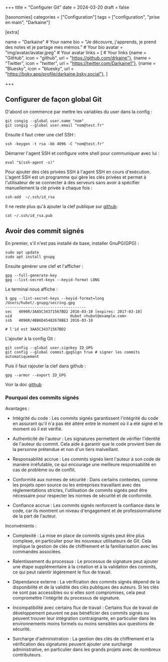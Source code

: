 +++
title = "Configurer Git"
date = 2024-03-20
draft = false

[taxonomies]
categories = ["Configuration"]
tags = ["configuration", "prise en main", "Darkaine"]

[extra]

name = "Darkaine"                     # Your name
bio = "Je découvre, j'apprends, je prend des notes et je partage mes mémos."                          # Your bio
avatar = "img/avatar/avatar.jpeg"            # Your avatar
links = [                             # Your links
    {name = "GitHub", icon = "github", url = "https://github.com/drkaine"},
    {name = "Twitter", icon = "twitter", url = "https://twitter.com/Darkaine1"},
    {name = "Bluesky", icon = "bluesky", url = "https://bsky.app/profile/darkaine.bsky.social"},
]

+++

## Configurer de façon global Git

D'abord on commence par mettre les variables du user dans la config :
```
git congig --global user.name "nom"
git congig --global user.email "nom@test.fr"
```

Ensuite il faut créer une clef SSH :
```
ssh -keygen -t rsa -bb 4096 -C "nom@test.fr"
```

Démarrer l'agent SSH et configure votre shell pour communiquer avec lui :
```
eval "$(ssh-agent -s)"
```

Pour ajouter des clés privées SSH à l'agent SSH en cours d'exécution. L'agent SSH est un programme qui gère les clés privées et permet à l'utilisateur de se connecter à des serveurs sans avoir à spécifier manuellement la clé privée à chaque fois :
```
ssh-add  ~/.ssh/id_rsa
```

Il ne reste plus qu'à ajouter la clef publique sur [github](https://github.com/settings/keys):
```
cat ~/.ssh/id_rsa.pub
```

## Avoir des commit signés

En premier, s'il n'est pas installé de base, installer GnuPG(GPG) :
```
sudo apt update
sudo apt install gnupg
```

Ensuite générer une clef et l'afficher :
```
gpg --full-generate-key
gpg --list-secret-keys --keyid-format LONG
```

Le terminal nous affiche :
```
$ gpg --list-secret-keys --keyid-format=long
/Users/hubot/.gnupg/secring.gpg
------------------------------------
sec   4096R/3AA5C34371567BD2 2016-03-10 [expires: 2017-03-10]
uid                          Hubot <hubot@example.com>
ssb   4096R/4BB6D45482678BE3 2016-03-10

# l'id est 3AA5C34371567BD2
```

L'ajouter à la config Git :
```
git config --global user.signkey ID_GPG
git config --global commit.gpgSign true # signer les commits automatiquement
```

Puis il faut rajouter la clef dans github :
```
gpg --armor --export ID_GPG
```
Voir la doc [github](https://docs.github.com/fr/authentication/managing-commit-signature-verification/generating-a-new-gpg-key)

### Pourquoi des commits signés

Avantages :
* Intégrité du code : Les commits signés garantissent l'intégrité du code en assurant qu'il n'a pas été altéré entre le moment où il a été signé et le moment où il est vérifié.

* Authenticité de l'auteur : Les signatures permettent de vérifier l'identité de l'auteur du commit. Cela aide à garantir que le code provient bien de la personne prétendue et non d'un tiers malveillant.

* Responsabilité accrue : Les commits signés lient l'auteur à son code de manière irréfutable, ce qui encourage une meilleure responsabilité en cas de problème ou de conflit.

* Conformité aux normes de sécurité : Dans certains contextes, comme les projets open source ou les entreprises travaillant avec des réglementations strictes, l'utilisation de commits signés peut être nécessaire pour respecter les normes de sécurité et de conformité.

* Confiance accrue : Les commits signés renforcent la confiance dans le code, car ils montrent un niveau d'engagement et de professionnalisme de la part de l'auteur.

Inconvénients :
* Complexité : La mise en place de commits signés peut être plus complexe, en particulier pour les nouveaux utilisateurs de Git. Cela implique la gestion de clés de chiffrement et la familiarisation avec les commandes associées.

* Ralentissement du processus : Le processus de signature peut ajouter une étape supplémentaire à la création et à la validation des commits, ce qui peut ralentir légèrement le flux de travail.

* Dépendance externe : La vérification des commits signés dépend de la disponibilité et de la validité des clés publiques des auteurs. Si les clés ne sont pas accessibles ou si elles sont compromises, cela peut compromettre l'intégrité du processus de signature.

* Incompatibilité avec certains flux de travail : Certains flux de travail de développement peuvent ne pas bénéficier des commits signés ou peuvent trouver leur intégration contraignante, en particulier dans les environnements moins formels ou moins sensibles aux questions de sécurité.

* Surcharge d'administration : La gestion des clés de chiffrement et la vérification des signatures peuvent ajouter une surcharge administrative, en particulier dans les grands projets avec de nombreux contributeurs.